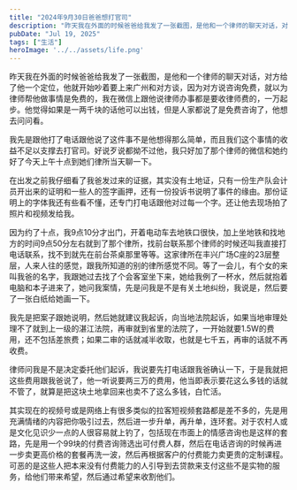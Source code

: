 ```yaml
---
title: "2024年9月30日爸爸想打官司"
description: "昨天我在外面的时候爸爸给我发了一张截图，是他和一个律师的聊天对话，对方给了他一个定位，他就开始吵着要上来广州和 [&hellip;]"
pubDate: "Jul 19, 2025"
tags: ["生活"]
heroImage: '../../assets/life.png'
---
```


昨天我在外面的时候爸爸给我发了一张截图，是他和一个律师的聊天对话，对方给了他一个定位，他就开始吵着要上来广州和对方谈，因为对方说咨询免费，就以为律师帮他做事情是免费的，我在微信上跟他说律师办事都是要收律师费的，一万起步。他觉得如果是一两千块的话他可以出钱，但是人家都说了是免费咨询了，他想去问问看。

我先是跟他打了电话跟他说了这件事不是他想得那么简单，而且我们这个事情的收益不足以支撑去打官司。好说歹说都拗不过他，我只好加了那个律师的微信和她约好了今天上午十点到她们律所当天聊一下。

在出发之前我仔细看了我爸发过来的证据，其实没有土地证，只有一份生产队会计员开出来的证明和一些人的签字画押，还有一份投诉书说明了事件的缘由。那份证明上的字体我还有些看不懂，还专门打电话跟他对过每一个字。还让他去现场拍了照片和视频发给我。

因为约了十点，我9点10分才出门，开着电动车去地铁口很快，加上坐地铁和找地方的时间9点50分左右就到了那个律所，找前台联系那个律师的时候还叫我直接打电话联系，找不到就先在前台茶桌那里等等。这家律所在丰兴广场C座的23层整层，人来人往的感觉，跟我所知道的别的律所感觉不同。等了一会儿，有个女的来叫我爸的名字，我跟她过去找了个会客室坐下来，她给我例了一杯水，然后就抱着电脑和本子进来了，她问我案情，先是问我是不是有关土地纠纷，我说是，然后要了一张白纸给她画一下。

我先是把案子跟她说明，然后她就建议我起诉，向当地法院起诉，如果当地审理处理不了就到上一级的湛江法院，再审就到省里的法院了，一开始就要1.5W的费用，还不包括差旅费；如果二审的话就减半收取，也就是七千五，再审的话就不再收费。

律师问我是不是决定委托他们起诉，我说要先打电话跟我爸确认一下，于是我就把这些费用跟我爸说了，他一听说要两三万的费用，他当即表示要花这么多钱的话就不管了，就算是把这块土地拿回来也卖不了这么多钱，白忙活。

其实现在的视频号或是网络上有很多类似的拉客短视频套路都是差不多的，先是用充满情绪的内容把你吸引过去，然后进一步升单，再升单，连环套。对于农村人或是文化见识少一点的人很容易就上钓了，包括现在市面上的情感咨询也是这样的套路，先是用一个99块的付费咨询筛选出可付费人群，然后在电话咨询的时候再进一步卖更高价格的套餐再洗一波，然后再根据客户的付费能力卖更贵的定制课程。可恶的是这些人把本来没有付费能力的人引导到去贷款来支付这些不是实物的服务，给他们带来希望，然后通过希望来收割他们。